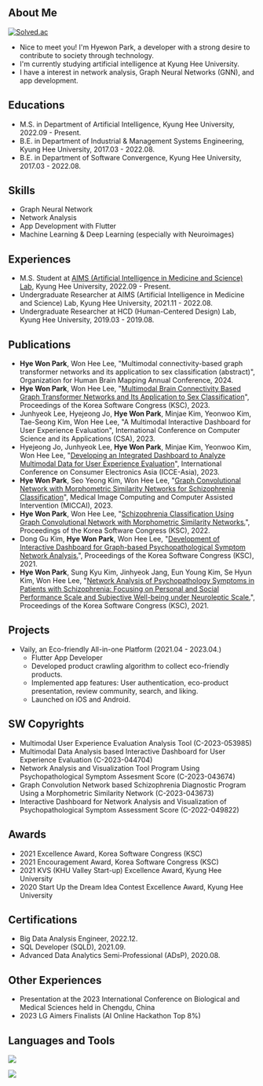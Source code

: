 ## About Me
[![Solved.ac](https://mazassumnida.wtf/api/mini/generate_badge?boj=mymelody)](https://solved.ac/mymelody)

* Nice to meet you! I'm Hyewon Park, a developer with a strong desire to contribute to society through technology.
* I'm currently studying artificial intelligence at Kyung Hee University.
* I have a interest in network analysis, Graph Neural Networks (GNN), and app development.


## Educations 
* M.S. in Department of Artificial Intelligence, Kyung Hee University, 2022.09 - Present.
* B.E. in Department of Industrial & Management Systems Engineering, Kyung Hee University, 2017.03 - 2022.08.
* B.E. in Department of Software Convergence, Kyung Hee University, 2017.03 - 2022.08.

## Skills
* Graph Neural Network
* Network Analysis
* App Development with Flutter
* Machine Learning & Deep Learning (especially with Neuroimages)

## Experiences
* M.S. Student at [AIMS (Artificial Intelligence in Medicine and Science) Lab](https://sites.google.com/view/khu-aims/home/), Kyung Hee University, 2022.09 - Present.
* Undergraduate Researcher at AIMS (Artificial Intelligence in Medicine and Science) Lab, Kyung Hee University, 2021.11 - 2022.08.
* Undergraduate Researcher at HCD (Human-Centered Design) Lab, Kyung Hee University, 2019.03 - 2019.08.

## Publications
* **Hye Won Park**, Won Hee Lee, "Multimodal connectivity-based graph transformer networks and its application to sex classification (abstract)", Organization for Human Brain Mapping Annual Conference, 2024. 
* **Hye Won Park**, Won Hee Lee, "[Multimodal Brain Connectivity Based Graph Transformer Networks and Its Application to Sex Classification](https://www.dbpia.co.kr/journal/articleDetail?nodeId=NODE11705257)", Proceedings of the Korea Software Congress (KSC), 2023.
* Junhyeok Lee, Hyejeong Jo, **Hye Won Park**, Minjae Kim, Yeonwoo Kim, Tae-Seong Kim, Won Hee Lee, "A Multimodal Interactive Dashboard for User Experience Evaluation", International Conference on Computer Science and its Applications (CSA), 2023.
* Hyejeong Jo, Junhyeok Lee, **Hye Won Park**, Minjae Kim, Yeonwoo Kim, Won Hee Lee, "[Developing an Integrated Dashboard to Analyze Multimodal Data for User Experience Evaluation](https://ieeexplore.ieee.org/document/10326366)", International Conference on Consumer Electronics Asia (ICCE-Asia), 2023.
* **Hye Won Park**, Seo Yeong Kim, Won Hee Lee, "[Graph Convolutional Network with Morphometric Similarity Networks for Schizophrenia Classification](https://link.springer.com/chapter/10.1007/978-3-031-43907-0_60)", Medical Image Computing and Computer Assisted Intervention (MICCAI), 2023.
* **Hye Won Park**, Won Hee Lee, "[Schizophrenia Classification Using Graph Convolutional Network with Morphometric Similarity Networks.](https://www.dbpia.co.kr/journal/articleDetail?nodeId=NODE11224234)", Proceedings of the Korea Software Congress (KSC), 2022.
* Dong Gu Kim, **Hye Won Park**, Won Hee Lee, "[Development of Interactive Dashboard for Graph-based Psychopathological Symptom Network Analysis.](https://www.dbpia.co.kr/journal/articleDetail?nodeId=NODE11036035)", Proceedings of the Korea Software Congress (KSC), 2021.
* **Hye Won Park**, Sung Kyu Kim, Jinhyeok Jang, Eun Young Kim, Se Hyun Kim, Won Hee Lee, "[Network Analysis of Psychopathology Symptoms in Patients with Schizophrenia: Focusing on Personal and Social Performance Scale and Subjective Well-being under Neuroleptic Scale.](https://www.dbpia.co.kr/journal/articleDetail?nodeId=NODE11036074)", Proceedings of the Korea Software Congress (KSC), 2021.

## Projects
* Vaily, an Eco-friendly All-in-one Platform (2021.04 - 2023.04.)
    * Flutter App Developer
    * Developed product crawling algorithm to collect eco-friendly products.
    * Implemented app features: User authentication, eco-product presentation, review community, search, and liking.
    * Launched on iOS and Android.

## SW Copyrights
* Multimodal User Experience Evaluation Analysis Tool (C-2023-053985)
* Multimodal Data Analysis based Interactive Dashboard for User Experience Evaluation (C-2023-044704)
* Network Analysis and Visualization Tool Program Using Psychopathological Symptom Assesment Score (C-2023-043674)
* Graph Convolution Network based Schizophrenia Diagnostic Program Using a Morphometric Similarity Network (C-2023-043673)
* Interactive Dashboard for Network Analysis and Visualization of Psychopathological Symptom Assessment Score (C-2022-049822)



## Awards
* 2021 Excellence Award, Korea Software Congress (KSC)
* 2021 Encouragement Award, Korea Software Congress (KSC)
* 2021 KVS (KHU Valley Start-up) Excellence Award, Kyung Hee University
* 2020 Start Up the Dream Idea Contest Excellence Award, Kyung Hee University

## Certifications
* Big Data Analysis Engineer, 2022.12.
* SQL Developer (SQLD), 2021.09.
* Advanced Data Analytics Semi-Professional (ADsP), 2020.08.

## Other Experiences
* Presentation at the 2023 International Conference on Biological and Medical Sciences held in Chengdu, China
* 2023 LG Aimers Finalists (AI Online Hackathon Top 8%)

## Languages and Tools
<a href="https://skillicons.dev">
<img src="https://skillicons.dev/icons?i=python,flutter,dart,cpp,r,pytorch" />
</p>
<img src="https://skillicons.dev/icons?i=vscode,androidstudio,firebase,github" />
</a>